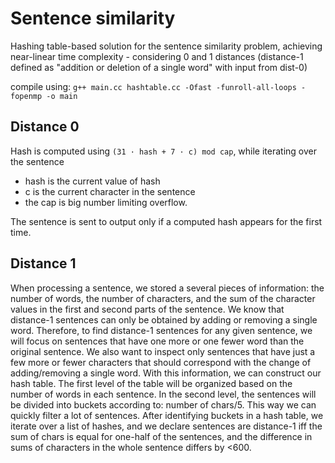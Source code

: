 # Sentence similarity

Hashing table-based solution for the sentence similarity problem, achieving near-linear time complexity - considering 0 and 1 distances (distance-1 defined as "addition or deletion of a single word" with input from dist-0)

compile using:
`g++ main.cc hashtable.cc -Ofast -funroll-all-loops -fopenmp -o main`


## Distance 0

Hash is computed using `(31 · hash + 7 · c) mod cap`, while iterating over the sentence
- hash is the current value of hash
- c is the current character in the sentence
- the cap is big number limiting overflow.

The sentence is sent to output only if a computed hash appears for the first time.

## Distance 1

When processing a sentence, we stored a several pieces of information: the number of words,
the number of characters, and the sum of the character values in the first and second parts of the
sentence. We know that distance-1 sentences can only be obtained by adding or removing
a single word. Therefore, to find distance-1 sentences for any given sentence, we will focus on
sentences that have one more or one fewer word than the original sentence. We also want to inspect
only sentences that have just a few more or fewer characters that should correspond with the change
of adding/removing a single word. With this information, we can construct our hash table. The first
level of the table will be organized based on the number of words in each sentence. In the second
level, the sentences will be divided into buckets according to: number of chars/5. This way we can
quickly filter a lot of sentences. After identifying buckets in a hash table, we iterate
over a list of hashes, and we declare sentences are distance-1 iff the sum of chars is equal for one-half
of the sentences, and the difference in sums of characters in the whole sentence differs by <600.
